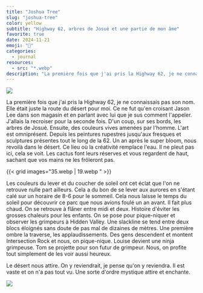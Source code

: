 ```yaml
---
title: "Joshua Tree"
slug: "joshua-tree"
color: yellow
subtitle: "Highway 62, arbres de Josué et une partie de mon âme"
favorite: true
date: 2024-11-21
emoji: "🌵"
categories:
  - journal
resources:
  - src: "*.webp"
description: "La première fois que j'ai pris la Highway 62, je ne connaissais pas son nom. Elle était juste la route du désert pour moi."
---
```


![](cover)

La première fois que j'ai pris la Highway 62, je ne connaissais pas son nom. Elle était juste la route du désert pour moi. Ce ne fut qu'en croisant Jason Lee dans son magasin et en parlant avec lui que je sus comment l'appeler. J'allais la recroiser pour la seconde fois. D'un coup, sur ses bords, les arbres de Josué. Ensuite, des couleurs vives amenées par l'homme. L'art est omniprésent. Depuis les peintures rupestres jusqu'aux fresques et sculptures présentes tout le long de la 62.
Un an après le super bloom, nous revoilà dans le désert. Ce lieu où la créativité remplace l'eau. Il ne pleut pas ici, cela se voit. Les cactus font leurs réserves et vous regardent de haut, sachant que vos mains ne les frôleront pas.

{{< grid images="35.webp | 19.webp " >}}

Les couleurs du lever et du coucher de soleil ont cet éclat que l'on ne retrouve nulle part ailleurs. Cela a du bon de se lever aux aurores en s'étant calé sur un horaire de 8-6 pour le sommeil. Cela nous laisse le temps du soleil pour découvrir ce parc que nous avions foulé un an avant.
Il fait plus chaud. On se retrouve à flâner entre midi et deux. Histoire d'éviter les grosses chaleurs pour les enfants. On se pose pour pique-niquer et observer les grimpeurs à Hidden Valley. Une slackline se tend entre deux blocs éloignés sans doute de pas mal de dizaines de mètres. Une première ombre la traverse, les applaudissements. Des gens descendent et montent Intersection Rock et nous, on pique-nique. Louise devient une ninja grimpeuse. Tom se projette pour son futur de grimpeur. Nous, on profite tout simplement de les voir aussi heureux.

Le désert nous attire. On y reviendrait, je pense qu'on y reviendra. Il est vaste et on n'a pas tout vu. Une sorte d'ordre mystique attire et enchante.

![](06)
